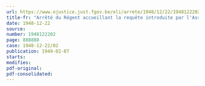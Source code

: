 ```yaml
---
url: https://www.ejustice.just.fgov.be/eli/arrete/1948/12/22/1948122202/justel
title-fr: "Arrêté du Régent accueillant la requête introduite par l'Association des fabricants de bas de dames sur métiers dits "Cotton", en abrégé "Fabaco", tendant à la reconnaissance du centre d'études et de recherches pour la fabrication sur Métiers dits "Cotton""
date: 1948-12-22
source:
number: 1948122202
page: 888888
case: 1948-12-22/02
publication: 1949-02-07
starts:
modifies:
pdf-original:
pdf-consolidated:
---
```


